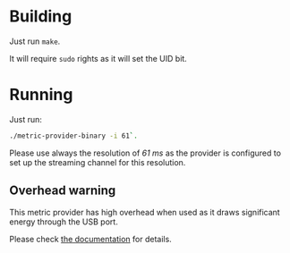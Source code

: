 # Building

Just run `make`.

It will require `sudo` rights as it will set the UID bit.

# Running

Just run: 
```bash
./metric-provider-binary -i 61`.
```

Please use always the resolution of *61 ms* as the provider is configured
to set up the streaming channel for this resolution.


## Overhead warning

This metric provider has high overhead when used as it draws significant energy
through the USB port.

Please check [the documentation](https://docs.green-coding.org/docs/measuring/metric-providers/psu-energy-dc-system/) for details.